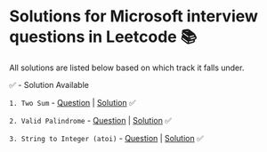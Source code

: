 # Solutions for Microsoft interview questions in Leetcode :books:

All solutions are listed below based on which track it falls under.

:white_check_mark: - Solution Available

```1. Two Sum``` - [Question](https://leetcode.com/problems/two-sum/) | [Solution](two_sum.py) :white_check_mark:

```2. Valid Palindrome``` - [Question](https://leetcode.com/problems/valid-palindrome/) | [Solution](valid_palindrome.py) :white_check_mark:

```3. String to Integer (atoi)``` - [Question](https://leetcode.com/problems/string-to-integer-atoi/) | [Solution](string_to_integer_atoi.py) :white_check_mark:


